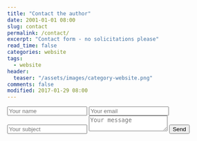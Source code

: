 ```yaml
---
title: "Contact the author"
date: 2001-01-01 08:00
slug: contact
permalink: /contact/
excerpt: "Contact form - no solicitations please"
read_time: false
categories: website
tags:
  - website
header:
  teaser: "/assets/images/category-website.png"
comments: false
modified: 2017-01-29 08:00
---
```

<form method="POST" action="http://formspree.io/webmail@alecsatin.com">
  <input name="name" placeholder="Your name" type="name">
  <input name="email" placeholder="Your email" type="email">
  <input name="subject" placeholder="Your subject" type="subject">
  <textarea name="message" placeholder="Your message"></textarea>
  <button type="submit">Send</button>
  <input type="text" name="_gotcha" style="display:none" />
  <input type="hidden" name="_next" value="//www.alecsatin.com/message-sent.html
</form>
